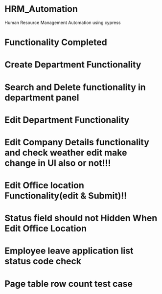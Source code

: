 # HRM_Automation
Human Resource Management Automation using cypress

Functionality Completed
===========================================================================
# Create Department Functionality 
# Search and Delete functionality in department panel
# Edit Department Functionality 
# Edit Company Details functionality and check weather edit make change in UI also or not!!!
# Edit Office location Functionality(edit & Submit)!!
# Status field should not Hidden When Edit Office Location
# Employee leave application list status code check
# Page table row count test case